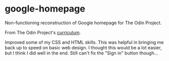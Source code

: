# google-homepage

Non-functioning reconstruction of Google homepage for The Odin Project.

From The Odin Project's [curriculum](http://www.theodinproject.com/courses/web-development-101/lessons/html-css).

Improved some of my CSS and HTML skills. This was helpful in bringing me back up to speed on basic web design. I thought this would be a lot easier, but I think I did well in the end. Still can't fix the "Sign in" button though...